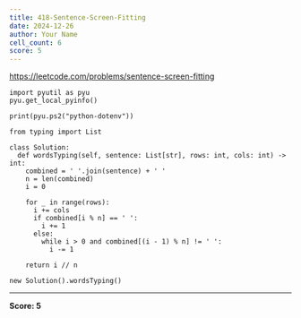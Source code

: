 ```yaml
---
title: 418-Sentence-Screen-Fitting
date: 2024-12-26
author: Your Name
cell_count: 6
score: 5
---
```


https://leetcode.com/problems/sentence-screen-fitting


```
import pyutil as pyu
pyu.get_local_pyinfo()
```


```
print(pyu.ps2("python-dotenv"))
```


```
from typing import List
```


```
class Solution:
  def wordsTyping(self, sentence: List[str], rows: int, cols: int) -> int:
    combined = ' '.join(sentence) + ' '
    n = len(combined)
    i = 0

    for _ in range(rows):
      i += cols
      if combined[i % n] == ' ':
        i += 1
      else:
        while i > 0 and combined[(i - 1) % n] != ' ':
          i -= 1

    return i // n
```


```
new Solution().wordsTyping()
```


---
**Score: 5**